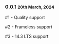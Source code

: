 ### 0.0.1 <small>20th March, 2024</small>

#1 - Quality support

#2 - Frameless support

#3 - 14.3 LTS support
